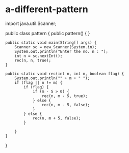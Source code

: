 # a-different-pattern
import java.util.Scanner;

public class pattern {
    public pattern() {
    }

    public static void main(String[] args) {
        Scanner sc = new Scanner(System.in);
        System.out.println("Enter the no. n : ");
        int n = sc.nextInt();
        rec(n, n, true);
    }

    public static void rec(int n, int m, boolean flag) {
        System.out.println("" + m + " ");
        if (flag || n != m) {
            if (flag) {
                if (m - 5 > 0) {
                    rec(n, m - 5, true);
                } else {
                    rec(n, m - 5, false);
                }
            } else {
                rec(n, m + 5, false);
            }

        }
    }
}
